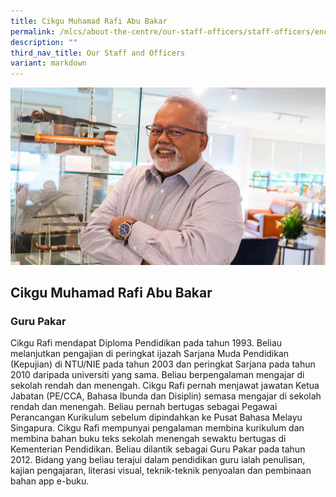 ```yaml
---
title: Cikgu Muhamad Rafi Abu Bakar
permalink: /mlcs/about-the-centre/our-staff-officers/staff-officers/encik-muhamad-rafi-abu-bakar/
description: ""
third_nav_title: Our Staff and Officers
variant: markdown
---
```

![Cikgu Muhamad Rafi Abu Bakar](/images/Cikgu_Rafi.jpg)


## Cikgu Muhamad Rafi Abu Bakar

### Guru Pakar

Cikgu Rafi mendapat Diploma Pendidikan pada tahun 1993. Beliau melanjutkan pengajian di peringkat ijazah Sarjana Muda Pendidikan (Kepujian) di NTU/NIE pada tahun 2003 dan peringkat Sarjana pada tahun 2010 daripada universiti yang sama. Beliau berpengalaman mengajar di sekolah rendah dan menengah. Cikgu Rafi pernah menjawat jawatan Ketua Jabatan (PE/CCA, Bahasa Ibunda dan Disiplin) semasa mengajar di sekolah rendah dan menengah. Beliau pernah bertugas sebagai Pegawai Perancangan Kurikulum sebelum dipindahkan ke Pusat Bahasa Melayu Singapura. Cikgu Rafi mempunyai pengalaman membina kurikulum dan membina bahan buku teks sekolah menengah sewaktu bertugas di Kementerian Pendidikan. Beliau dilantik sebagai Guru Pakar pada tahun 2012. Bidang yang beliau terajui dalam pendidikan guru ialah penulisan, kajian pengajaran, literasi visual, teknik-teknik penyoalan dan pembinaan bahan app e-buku.